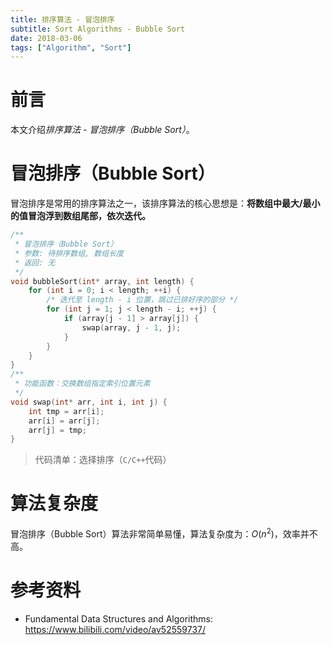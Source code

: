 ```yaml
---
title: 排序算法 - 冒泡排序
subtitle: Sort Algorithms - Bubble Sort
date: 2018-03-06
tags: ["Algorithm", "Sort"]
---
```


# 前言

本文介绍*排序算法 - 冒泡排序（Bubble Sort）*。

# 冒泡排序（Bubble Sort）

冒泡排序是常用的排序算法之一，该排序算法的核心思想是：**将数组中最大/最小的值冒泡浮到数组尾部，依次迭代。**

```c
/**
 * 冒泡排序（Bubble Sort）
 * 参数: 待排序数组, 数组长度
 * 返回: 无
 */
void bubbleSort(int* array, int length) {
    for (int i = 0; i < length; ++i) {
        /* 迭代至 length - i 位置，跳过已排好序的部分 */
        for (int j = 1; j < length - i; ++j) {
            if (array[j - 1] > array[j]) {
                swap(array, j - 1, j);
            }
        }
    }
}
/**
 * 功能函数：交换数组指定索引位置元素
 */
void swap(int* arr, int i, int j) {
    int tmp = arr[i];
    arr[i] = arr[j];
    arr[j] = tmp;
}
```
> 代码清单：选择排序（`C/C++`代码）

# 算法复杂度

冒泡排序（Bubble Sort）算法非常简单易懂，算法复杂度为：$O(n^2)$，效率并不高。

# 参考资料

- Fundamental Data Structures and Algorithms: https://www.bilibili.com/video/av52559737/

